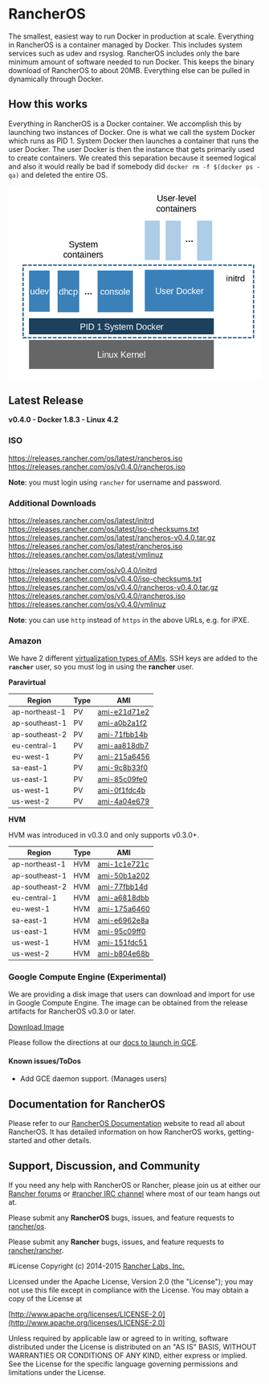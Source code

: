 # RancherOS

The smallest, easiest way to run Docker in production at scale.  Everything in RancherOS is a container managed by Docker.  This includes system services such as udev and rsyslog.  RancherOS includes only the bare minimum amount of software needed to run Docker.  This keeps the binary download of RancherOS to about 20MB.  Everything else can be pulled in dynamically through Docker.

## How this works

Everything in RancherOS is a Docker container.  We accomplish this by launching two instances of
Docker.  One is what we call the system Docker which runs as PID 1.  System Docker then launches
a container that runs the user Docker.  The user Docker is then the instance that gets primarily
used to create containers.  We created this separation because it seemed logical and also
it would really be bad if somebody did `docker rm -f $(docker ps -qa)` and deleted the entire OS.

![How it works](docs/rancheros.png "How it works")


## Latest Release

**v0.4.0 - Docker 1.8.3 - Linux 4.2**

### ISO

https://releases.rancher.com/os/latest/rancheros.iso  
https://releases.rancher.com/os/v0.4.0/rancheros.iso  

**Note**: you must login using `rancher` for username and password.

### Additional Downloads

https://releases.rancher.com/os/latest/initrd
https://releases.rancher.com/os/latest/iso-checksums.txt
https://releases.rancher.com/os/latest/rancheros-v0.4.0.tar.gz
https://releases.rancher.com/os/latest/rancheros.iso
https://releases.rancher.com/os/latest/vmlinuz

https://releases.rancher.com/os/v0.4.0/initrd
https://releases.rancher.com/os/v0.4.0/iso-checksums.txt
https://releases.rancher.com/os/v0.4.0/rancheros-v0.4.0.tar.gz
https://releases.rancher.com/os/v0.4.0/rancheros.iso
https://releases.rancher.com/os/v0.4.0/vmlinuz

**Note**: you can use `http` instead of `https` in the above URLs, e.g. for iPXE.  

### Amazon

We have 2 different [virtualization types of AMIs](http://docs.aws.amazon.com/AWSEC2/latest/UserGuide/virtualization_types.html). SSH keys are added to the **`rancher`** user, so you must log in using the **rancher** user.

**Paravirtual**

Region | Type | AMI |
-------|------|------
ap-northeast-1 | PV |  [ami-e21d71e2](https://console.aws.amazon.com/ec2/home?region=ap-northeast-1#launchInstanceWizard:ami=ami-e21d71e2)
ap-southeast-1 | PV |  [ami-a0b2a1f2](https://console.aws.amazon.com/ec2/home?region=ap-southeast-1#launchInstanceWizard:ami=ami-a0b2a1f2)
ap-southeast-2 | PV |  [ami-71fbb14b](https://console.aws.amazon.com/ec2/home?region=ap-southeast-2#launchInstanceWizard:ami=ami-71fbb14b)
eu-central-1 | PV |  [ami-aa818db7](https://console.aws.amazon.com/ec2/home?region=eu-central-1#launchInstanceWizard:ami=ami-aa818db7)
eu-west-1 | PV |  [ami-215a6456](https://console.aws.amazon.com/ec2/home?region=eu-west-1#launchInstanceWizard:ami=ami-215a6456)
sa-east-1 | PV |  [ami-9c8b33f0](https://console.aws.amazon.com/ec2/home?region=sa-east-1#launchInstanceWizard:ami=ami-9c8b33f0)
us-east-1 | PV |  [ami-85c09fe0](https://console.aws.amazon.com/ec2/home?region=us-east-1#launchInstanceWizard:ami=ami-85c09fe0)
us-west-1 | PV |  [ami-0f1fdc4b](https://console.aws.amazon.com/ec2/home?region=us-west-1#launchInstanceWizard:ami=ami-0f1fdc4b)
us-west-2 | PV |  [ami-4a04e679](https://console.aws.amazon.com/ec2/home?region=us-west-2#launchInstanceWizard:ami=ami-4a04e679)

**HVM**

HVM was introduced in v0.3.0 and only supports v0.3.0+.

Region | Type | AMI |
-------|------|------
ap-northeast-1 | HVM |  [ami-1c1e721c](https://console.aws.amazon.com/ec2/home?region=ap-northeast-1#launchInstanceWizard:ami=ami-1c1e721c)
ap-southeast-1 | HVM |  [ami-50b1a202](https://console.aws.amazon.com/ec2/home?region=ap-southeast-1#launchInstanceWizard:ami=ami-50b1a202)
ap-southeast-2 | HVM |  [ami-77fbb14d](https://console.aws.amazon.com/ec2/home?region=ap-southeast-2#launchInstanceWizard:ami=ami-77fbb14d)
eu-central-1 | HVM |  [ami-a6818dbb](https://console.aws.amazon.com/ec2/home?region=eu-central-1#launchInstanceWizard:ami=ami-a6818dbb)
eu-west-1 | HVM |  [ami-175a6460](https://console.aws.amazon.com/ec2/home?region=eu-west-1#launchInstanceWizard:ami=ami-175a6460)
sa-east-1 | HVM |  [ami-e6962e8a](https://console.aws.amazon.com/ec2/home?region=sa-east-1#launchInstanceWizard:ami=ami-e6962e8a)
us-east-1 | HVM |  [ami-95c09ff0](https://console.aws.amazon.com/ec2/home?region=us-east-1#launchInstanceWizard:ami=ami-95c09ff0)
us-west-1 | HVM |  [ami-151fdc51](https://console.aws.amazon.com/ec2/home?region=us-west-1#launchInstanceWizard:ami=ami-151fdc51)
us-west-2 | HVM |  [ami-b804e68b](https://console.aws.amazon.com/ec2/home?region=us-west-2#launchInstanceWizard:ami=ami-b804e68b)

### Google Compute Engine (Experimental)

We are providing a disk image that users can download and import for use in Google Compute Engine. The image can be obtained from the release artifacts for RancherOS v0.3.0 or later.

[Download Image](https://github.com/rancher/os/releases/download/v0.4.0/rancheros-v0.4.0.tar.gz)

Please follow the directions at our [docs to launch in GCE](http://docs.rancher.com/os/running-rancheros/cloud/gce/). 

#### Known issues/ToDos
 * Add GCE daemon support. (Manages users)

## Documentation for RancherOS

Please refer to our [RancherOS Documentation](http://docs.rancher.com/os/) website to read all about RancherOS. It has detailed information on how RancherOS works, getting-started and other details.

## Support, Discussion, and Community
If you need any help with RancherOS or Rancher, please join us at either our [Rancher forums](http://forums.rancher.com) or [#rancher IRC channel](http://webchat.freenode.net/?channels=rancher) where most of our team hangs out at.

Please submit any **RancherOS** bugs, issues, and feature requests to [rancher/os](//github.com/rancher/os/issues).

Please submit any **Rancher** bugs, issues, and feature requests to [rancher/rancher](//github.com/rancher/rancher/issues).

#License
Copyright (c) 2014-2015 [Rancher Labs, Inc.](http://rancher.com)

Licensed under the Apache License, Version 2.0 (the "License");
you may not use this file except in compliance with the License.
You may obtain a copy of the License at

[http://www.apache.org/licenses/LICENSE-2.0](http://www.apache.org/licenses/LICENSE-2.0)

Unless required by applicable law or agreed to in writing, software
distributed under the License is distributed on an "AS IS" BASIS,
WITHOUT WARRANTIES OR CONDITIONS OF ANY KIND, either express or implied.
See the License for the specific language governing permissions and
limitations under the License.

